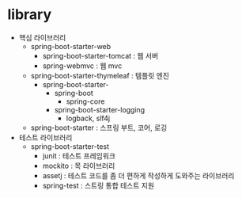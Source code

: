 # library

- 핵심 라이브러리
  - spring-boot-starter-web
    - spring-boot-starter-tomcat : 웹 서버
    - spring-webmvc : 웹 mvc
  - spring-boot-starter-thymeleaf : 템플릿 엔진
    - spring-boot-starter-
      - spring-boot
        - spring-core
      - spring-boot-starter-logging
        - logback, slf4j
  - spring-boot-starter : 스프링 부트, 코어, 로깅
- 테스트 라이브러리
  - spring-boot-starter-test
    - junit : 테스트 프레임워크
    - mockito : 목 라이브러리
    - assetj : 테스트 코드를 좀 더 편하게 작성하게 도와주는 라이브러리
    - spring-test : 스트링 통합 테스트 지원